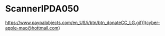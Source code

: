# ScannerIPDA050

https://www.paypalobjects.com/en_US/i/btn/btn_donateCC_LG.gif)](cyber-apple-mac@hottmail.com)
